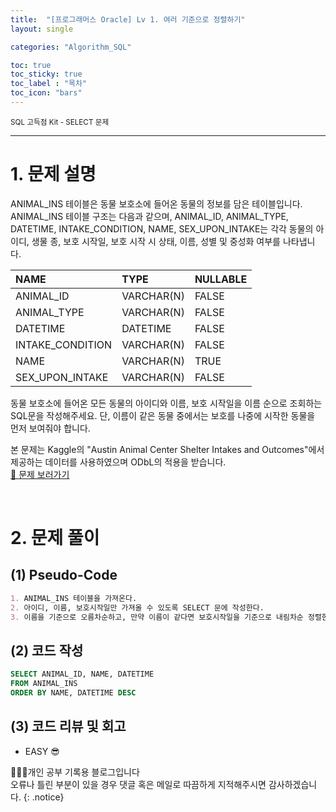```yaml
---
title:  "[프로그래머스 Oracle] Lv 1. 여러 기준으로 정렬하기"
layout: single

categories: "Algorithm_SQL"

toc: true
toc_sticky: true
toc_label : "목차"
toc_icon: "bars"
---
```


<small>SQL 고득점 Kit - SELECT 문제</small>

***

# 1. 문제 설명
ANIMAL_INS 테이블은 동물 보호소에 들어온 동물의 정보를 담은 테이블입니다. 
<br>ANIMAL_INS 테이블 구조는 다음과 같으며, ANIMAL_ID, ANIMAL_TYPE, DATETIME, INTAKE_CONDITION, NAME, SEX_UPON_INTAKE는 각각 동물의 아이디, 생물 종, 보호 시작일, 보호 시작 시 상태, 이름, 성별 및 중성화 여부를 나타냅니다.

|NAME|	TYPE|	NULLABLE|
|:---|:-----|:----------|
|ANIMAL_ID|	VARCHAR(N)|	FALSE|
|ANIMAL_TYPE|	VARCHAR(N)|	FALSE|
|DATETIME|	DATETIME|	FALSE|
|INTAKE_CONDITION|	VARCHAR(N)|	FALSE|
|NAME|	VARCHAR(N)|	TRUE|
|SEX_UPON_INTAKE|	VARCHAR(N)|	FALSE|

동물 보호소에 들어온 모든 동물의 아이디와 이름, 보호 시작일을 이름 순으로 조회하는 SQL문을 작성해주세요. 단, 이름이 같은 동물 중에서는 보호를 나중에 시작한 동물을 먼저 보여줘야 합니다.

본 문제는 Kaggle의 "Austin Animal Center Shelter Intakes and Outcomes"에서 제공하는 데이터를 사용하였으며 ODbL의 적용을 받습니다.
<br>[👀 문제 보러가기](https://school.programmers.co.kr/learn/courses/30/lessons/59404)

<br>

# 2. 문제 풀이
## (1) Pseudo-Code
```markdown
1. ANIMAL_INS 테이블을 가져온다.
2. 아이디, 이름, 보호시작일만 가져올 수 있도록 SELECT 문에 작성한다.
3. 이름을 기준으로 오름차순하고, 만약 이름이 같다면 보호시작일을 기준으로 내림차순 정렬한다.
```

## (2) 코드 작성
```sql
SELECT ANIMAL_ID, NAME, DATETIME
FROM ANIMAL_INS
ORDER BY NAME, DATETIME DESC
```

## (3) 코드 리뷰 및 회고
- EASY 😎

👩🏻‍💻개인 공부 기록용 블로그입니다
<br>오류나 틀린 부분이 있을 경우 댓글 혹은 메일로 따끔하게 지적해주시면 감사하겠습니다.
{: .notice}
